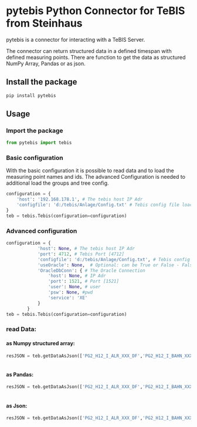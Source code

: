 # pytebis Python Connector for TeBIS from Steinhaus

pytebis is a connector for interacting with a TeBIS Server.

The connector can return structured data in a defined timespan with defined measuring points.
There are function to get the data as structured NumPy Array, Pandas or as json.

## Install the package

```python
pip install pytebis
```

## Usage
### Import the package

```python
from pytebis import tebis
```

### Basic configuration

With the basic configuration it is possible to read data and to load the measuring point names and ids.
The advanced Configuration is needed to additional load the groups and tree config.

```python
configuration = {
    'host': '192.168.178.1', # The tebis host IP Adr
    'configfile': 'd:/tebis/Anlage/Config.txt' # Tebis config file loaction on the server -> ask your admin
}
teb = tebis.Tebis(configuration=configuration)
```

### Advanced configuration

```python
configuration = {
            'host': None, # The tebis host IP Adr
            'port': 4712, # Tebis Port [4712]
            'configfile': 'd:/tebis/Anlage/Config.txt', # Tebis config file location on the server -> ask your admin
            'useOracle': None,  # Optional: can be True or False - False to Switch off the DB usage
            'OracleDbConn': { # The Oracle Connection
                'host': None, # IP Adr
                'port': 1521, # Port [1521]
                'user': None, # user
                'psw': None, #pwd
                'service': 'XE'
            }
        }
teb = tebis.Tebis(configuration=configuration)
```

### read Data:

#### as Numpy structured array:
```python
resJSON = teb.getDataAsJson(['PG2_H12_I_ALR_XXX_DF','PG2_H12_I_BAHN_XXX_PO1'], 1581324153, 1581325153, 10)
    
```
#### as Pandas:
```python
resJSON = teb.getDataAsJson(['PG2_H12_I_ALR_XXX_DF','PG2_H12_I_BAHN_XXX_PO1'], 1581324153, 1581325153, 10)
    
```
#### as Json:
```python
resJSON = teb.getDataAsJson(['PG2_H12_I_ALR_XXX_DF','PG2_H12_I_BAHN_XXX_PO1'], 1581324153, 1581325153, 10)
    
```